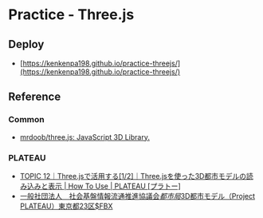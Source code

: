 # Practice - Three.js

## Deploy

- [https://kenkenpa198.github.io/practice-threejs/](https://kenkenpa198.github.io/practice-threejs/)

## Reference

### Common

- [mrdoob/three.js: JavaScript 3D Library.](https://github.com/mrdoob/three.js/)

### PLATEAU

- [TOPIC 12｜Three.jsで活用する\[1/2\]｜Three.jsを使った3D都市モデルの読み込みと表示 \| How To Use \| PLATEAU \[プラトー\]](https://www.mlit.go.jp/plateau/learning/tpc12-1/)
- [一般社団法人　社会基盤情報流通推進協議会$都市局$3D都市モデル（Project PLATEAU）東京都23区$FBX](https://www.geospatial.jp/ckan/dataset/plateau-tokyo23ku/resource/04a3109d-9392-42e9-95d2-e04bda7a8d42)
